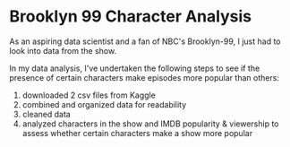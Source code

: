 # Brooklyn 99 Character Analysis 

As an aspiring data scientist and a fan of NBC's Brooklyn-99, I just had to look into data from the show. 

In my data analysis, I've undertaken the following steps to see if the presence of certain characters make episodes more popular than others:

1. downloaded 2 csv files from Kaggle 
2. combined and organized data for readability 
3. cleaned data
4. analyzed characters in the show and IMDB popularity & viewership to assess whether certain characters make a show more popular 
